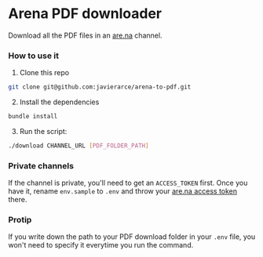 # Arena PDF downloader

Download all the PDF files in an [are.na](https://are.na) channel.

### How to use it

1. Clone this repo
```bash
git clone git@github.com:javierarce/arena-to-pdf.git
```
2. Install the dependencies
```bash
bundle install
```
3. Run the script: 
```bash
./download CHANNEL_URL [PDF_FOLDER_PATH]
```

### Private channels

If the channel is private, you'll need to get an `ACCESS_TOKEN` first. Once you have it, rename `env.sample` to `.env` and throw your [are.na access token](https://dev.are.na/oauth/applications) there.

### Protip

If you write down the path to your PDF download folder in your `.env` file, you won't need to specify it everytime you run the command.
